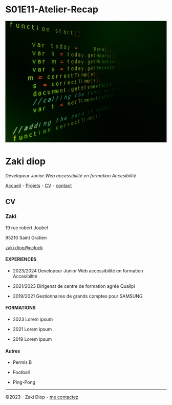 # S01E11-Atelier-Recap

![alt text](./pexels-jorge-jesus-614117.jpg)

# Zaki diop

  *Developeur Junior Web accessibilité en formation Accesibilité*

  [Accueil](/README.md)  -  [Projets](/projets.md) - [CV](/CV.md) -  [contact](/contact.md)

  ## CV 


  ### Zaki

  19 rue robert Joubel

  95210 Saint Gratien

[zaki.diop@oclock](zaki.diop@oclcok.school/)



  #### EXPERIENCES

  * 2023/2024 Developeur Junior Web accessibilité en formation Accesibilité 

  * 2021/2023 Dirigenat de centre de formation agrée Qualipi

  * 2019/2021 Gestionnaires de grands comptes pour SAMSUNG


  #### FORMATIONS 

 *  2023 Lorem ipsum

 *  2021 Lorem ipsum

 *  2019 Lorem ipsum


  #### Autres 

 *  Permis B

 *  Football

 *  Ping-Pong



 ---

  ©2023 - Zaki Diop - [me contactez](contact.md)